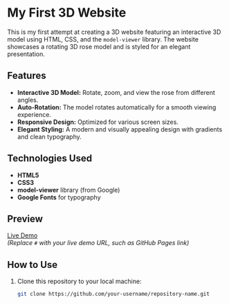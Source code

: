 # My First 3D Website

This is my first attempt at creating a 3D website featuring an interactive 3D model using HTML, CSS, and the `model-viewer` library. The website showcases a rotating 3D rose model and is styled for an elegant presentation.

## Features
- **Interactive 3D Model:** Rotate, zoom, and view the rose from different angles.
- **Auto-Rotation:** The model rotates automatically for a smooth viewing experience.
- **Responsive Design:** Optimized for various screen sizes.
- **Elegant Styling:** A modern and visually appealing design with gradients and clean typography.

## Technologies Used
- **HTML5**
- **CSS3**
- **model-viewer** library (from Google)
- **Google Fonts** for typography

## Preview
[Live Demo](#)  
*(Replace `#` with your live demo URL, such as GitHub Pages link)*

## How to Use
1. Clone this repository to your local machine:
   ```bash
   git clone https://github.com/your-username/repository-name.git
